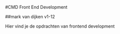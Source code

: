 #CMD Front End Development

##mark van dijken v1-12

Hier vind je de opdrachten van frontend development